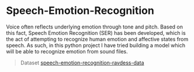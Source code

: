 # Speech-Emotion-Recognition

Voice often reflects underlying emotion through tone and pitch. Based on this fact, Speech Emotion Recognition (SER) has been developed, which is the act of attempting to recognize human emotion and affective states from speech. As such, in this python project I have tried building a model which will be able to recognize emotion from sound files.

> Dataset
[speech-emotion-recognition-ravdess-data](https://drive.google.com/file/d/1wWsrN2Ep7x6lWqOXfr4rpKGYrJhWc8z7/view)
